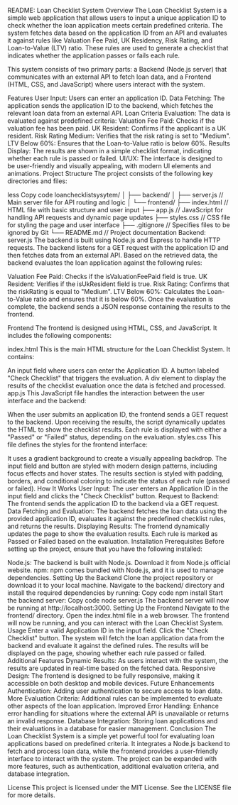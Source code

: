 ﻿
README: Loan Checklist System
Overview
The Loan Checklist System is a simple web application that allows users to input a unique application ID to check whether the loan application meets certain predefined criteria. The system fetches data based on the application ID from an API and evaluates it against rules like Valuation Fee Paid, UK Residency, Risk Rating, and Loan-to-Value (LTV) ratio. These rules are used to generate a checklist that indicates whether the application passes or fails each rule.

This system consists of two primary parts: a Backend (Node.js server) that communicates with an external API to fetch loan data, and a Frontend (HTML, CSS, and JavaScript) where users interact with the system.

Features
User Input: Users can enter an application ID.
Data Fetching: The application sends the application ID to the backend, which fetches the relevant loan data from an external API.
Loan Criteria Evaluation: The data is evaluated against predefined criteria:
Valuation Fee Paid: Checks if the valuation fee has been paid.
UK Resident: Confirms if the applicant is a UK resident.
Risk Rating Medium: Verifies that the risk rating is set to "Medium".
LTV Below 60%: Ensures that the Loan-to-Value ratio is below 60%.
Results Display: The results are shown in a simple checklist format, indicating whether each rule is passed or failed.
UI/UX: The interface is designed to be user-friendly and visually appealing, with modern UI elements and animations.
Project Structure
The project consists of the following key directories and files:

less
Copy code
loanchecklistsysytem/
│
├── backend/
│   ├── server.js         // Main server file for API routing and logic
│
└── frontend/
    ├── index.html        // HTML file with basic structure and user input
    ├── app.js            // JavaScript for handling API requests and dynamic page updates
    ├── styles.css        // CSS file for styling the page and user interface
    ├── .gitignore        // Specifies files to be ignored by Git
    └── README.md         // Project documentation
Backend: server.js
The backend is built using Node.js and Express to handle HTTP requests. The backend listens for a GET request with the application ID and then fetches data from an external API. Based on the retrieved data, the backend evaluates the loan application against the following rules:

Valuation Fee Paid: Checks if the isValuationFeePaid field is true.
UK Resident: Verifies if the isUkResident field is true.
Risk Rating: Confirms that the riskRating is equal to "Medium".
LTV Below 60%: Calculates the Loan-to-Value ratio and ensures that it is below 60%.
Once the evaluation is complete, the backend sends a JSON response containing the results to the frontend.

Frontend
The frontend is designed using HTML, CSS, and JavaScript. It includes the following components:

index.html
This is the main HTML structure for the Loan Checklist System. It contains:

An input field where users can enter the Application ID.
A button labeled "Check Checklist" that triggers the evaluation.
A div element to display the results of the checklist evaluation once the data is fetched and processed.
app.js
This JavaScript file handles the interaction between the user interface and the backend:

When the user submits an application ID, the frontend sends a GET request to the backend.
Upon receiving the results, the script dynamically updates the HTML to show the checklist results.
Each rule is displayed with either a "Passed" or "Failed" status, depending on the evaluation.
styles.css
This file defines the styles for the frontend interface:

It uses a gradient background to create a visually appealing backdrop.
The input field and button are styled with modern design patterns, including focus effects and hover states.
The results section is styled with padding, borders, and conditional coloring to indicate the status of each rule (passed or failed).
How It Works
User Input: The user enters an Application ID in the input field and clicks the "Check Checklist" button.
Request to Backend: The frontend sends the application ID to the backend via a GET request.
Data Fetching and Evaluation: The backend fetches the loan data using the provided application ID, evaluates it against the predefined checklist rules, and returns the results.
Displaying Results: The frontend dynamically updates the page to show the evaluation results. Each rule is marked as Passed or Failed based on the evaluation.
Installation
Prerequisites
Before setting up the project, ensure that you have the following installed:

Node.js: The backend is built with Node.js. Download it from Node.js official website.
npm: npm comes bundled with Node.js, and it is used to manage dependencies.
Setting Up the Backend
Clone the project repository or download it to your local machine.
Navigate to the backend/ directory and install the required dependencies by running:
Copy code
npm install
Start the backend server:
Copy code
node server.js
The backend server will now be running at http://localhost:3000.
Setting Up the Frontend
Navigate to the frontend/ directory.
Open the index.html file in a web browser.
The frontend will now be running, and you can interact with the Loan Checklist System.
Usage
Enter a valid Application ID in the input field.
Click the "Check Checklist" button.
The system will fetch the loan application data from the backend and evaluate it against the defined rules.
The results will be displayed on the page, showing whether each rule passed or failed.
Additional Features
Dynamic Results: As users interact with the system, the results are updated in real-time based on the fetched data.
Responsive Design: The frontend is designed to be fully responsive, making it accessible on both desktop and mobile devices.
Future Enhancements
Authentication: Adding user authentication to secure access to loan data.
More Evaluation Criteria: Additional rules can be implemented to evaluate other aspects of the loan application.
Improved Error Handling: Enhance error handling for situations where the external API is unavailable or returns an invalid response.
Database Integration: Storing loan applications and their evaluations in a database for easier management.
Conclusion
The Loan Checklist System is a simple yet powerful tool for evaluating loan applications based on predefined criteria. It integrates a Node.js backend to fetch and process loan data, while the frontend provides a user-friendly interface to interact with the system. The project can be expanded with more features, such as authentication, additional evaluation criteria, and database integration.

License
This project is licensed under the MIT License. See the LICENSE file for more details.










